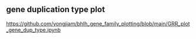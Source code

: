 ## gene duplication type plot
https://github.com/yongjiam/bhlh_gene_family_plotting/blob/main/GRR_plot_gene_dup_type.ipynb

